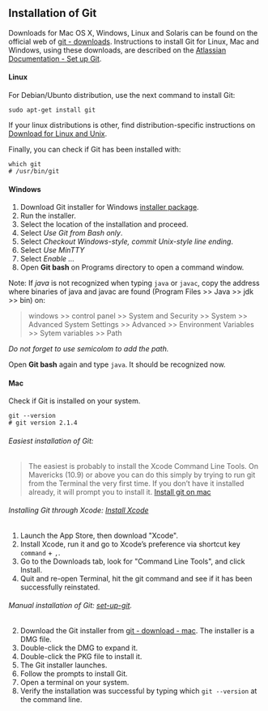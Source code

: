 ## Installation of Git

Downloads for Mac OS X, Windows, Linux and Solaris can be found on the official web of [git - downloads](https://git-scm.com/downloads). Instructions to install Git for Linux, Mac and Windows, using these downloads, are described on the [Atlassian Documentation - Set up Git](https://confluence.atlassian.com/bitbucket/set-up-git-744723531.html).

#### Linux

For Debian/Ubunto distribution, use the next command to install Git:
```
sudo apt-get install git
```

If your linux distributions is other, find distribution-specific instructions on [Download for Linux and Unix](https://git-scm.com/download/linux).

Finally, you can check if Git has been installed with:
```
which git
# /usr/bin/git
```

#### Windows

1. Download Git installer for Windows [installer package](https://git-scm.com/download/win).
2. Run the installer.
3. Select the location of the installation and proceed.
4. Select *Use Git from Bash only*.
5. Select *Checkout Windows-style, commit Unix-style line ending*.
6. Select *Use MinTTY*
7. Select *Enable ...*
8. Open **Git bash** on Programs directory to open a command window.

Note: If *java* is not recognized when typing `java` or `javac`, copy the address where binaries of java and javac are found (Program Files >> Java >> jdk >> bin) on:

> windows >> control panel >> System and Security >> System >> Advanced System Settings >> Advanced >> Environment Variables >> Sytem variables >> Path

*Do not forget to use semicolom to add the path.*

Open **Git bash** again and type `java`. It should be recognized now.

#### Mac

Check if Git is installed on your system.
```
git --version
# git version 2.1.4
```
###### Easiest installation of Git:

> The easiest is probably to install the Xcode Command Line Tools. On Mavericks (10.9) or above you can do this simply by trying to run git from the Terminal the very first time. If you don’t have it installed already, it will prompt you to install it. [Install git on mac](https://git-scm.com/book/en/v2/Getting-Started-Installing-Git)

###### Installing Git through Xcode: [Install Xcode](http://www.hongkiat.com/blog/mountain-lion-git-fix/)

1. Launch the App Store, then download "Xcode".
2. Install Xcode, run it and go to Xcode’s preference via shortcut key `command` + `,`.
3. Go to the Downloads tab, look for "Command Line Tools", and click Install.
4. Quit and re-open Terminal, hit the git command and see if it has been successfully reinstated.

###### Manual installation of Git: [set-up-git](https://confluence.atlassian.com/bitbucket/set-up-git-744723531.html).

2. Download the Git installer from [git - download - mac](https://git-scm.com/download/mac). The installer is a DMG file. 
3. Double-click the DMG to expand it.
4. Double-click the PKG file to install it.
5. The Git installer launches.
6. Follow the prompts to install Git.
7. Open a terminal on your system.
8. Verify the installation was successful by typing which `git --version` at the command line.
